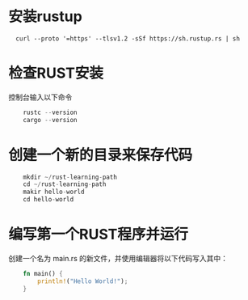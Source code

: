 # 安装rustup
  
  ```
    curl --proto '=https' --tlsv1.2 -sSf https://sh.rustup.rs | sh
  ```

# 检查RUST安装
控制台输入以下命令
```rust
    rustc --version
    cargo --version
```
  
# 创建一个新的目录来保存代码
```rust
    mkdir ~/rust-learning-path
    cd ~/rust-learning-path
    makir hello-world
    cd hello-world
```

# 编写第一个RUST程序并运行
创建一个名为 main.rs 的新文件，并使用编辑器将以下代码写入其中：
```rust
    fn main() {
        println!("Hello World!");
    }
```